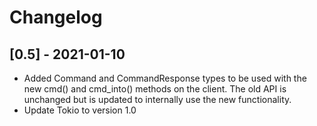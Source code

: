 # Changelog

## [0.5] - 2021-01-10
- Added Command and CommandResponse types to be used with the new cmd() and cmd_into() methods on the client.
  The old API is unchanged but is updated to internally use the new functionality.
- Update Tokio to version 1.0
